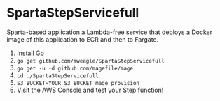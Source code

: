 # SpartaStepServicefull

Sparta-based application a Lambda-free service that deploys a Docker
image of this application to ECR and then to Fargate.


1. [Install Go](https://golang.org/doc/install)
1. `go get github.com/mweagle/SpartaStepServicefull`
1. `go get -u -d github.com/magefile/mage`
1. `cd ./SpartaStepServicefull`
1. `S3_BUCKET=YOUR_S3_BUCKET mage provision`
1. Visit the AWS Console and test your Step function!